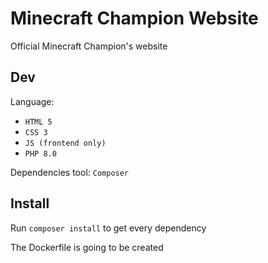 # Minecraft Champion Website
Official Minecraft Champion's website

## Dev
Language:
* `HTML 5`
* `CSS 3`
* `JS (frontend only)`
* `PHP 8.0`

Dependencies tool: `Composer`

## Install
Run `composer install` to get every dependency

The Dockerfile is going to be created